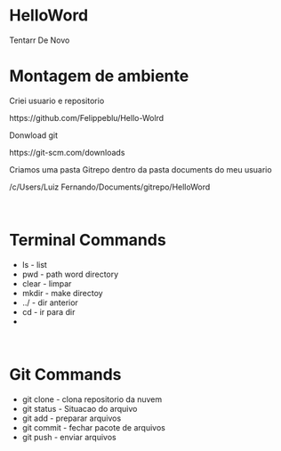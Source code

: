 # HelloWord
Tentarr De Novo

<h1> Montagem de ambiente </h1>
<p>Criei usuario e repositorio</p>
https://github.com/Felippeblu/Hello-Wolrd

<p>Donwload git</p>
https://git-scm.com/downloads

<p>Criamos uma pasta Gitrepo dentro da pasta documents do meu usuario</p>

 /c/Users/Luiz Fernando/Documents/gitrepo/HelloWord


<br/>
<h1> Terminal Commands </h1> 
    <ul>
        <li>ls - list</li>
        <li>pwd - path word directory</li>
        <li>clear - limpar</li>
        <li>mkdir - make directoy</li>
        <li>../ - dir anterior</li>
        <li>cd - ir para dir </li>
        <li></li>
    </ul>
<br/>
<h1> Git Commands</h1>
    <ul>
        <li>git clone - clona repositorio da nuvem </li>
        <li>git status - Situacao do arquivo</li>
        <li>git add - preparar arquivos</li>
        <li>git commit - fechar pacote de arquivos</li>
        <li>git push - enviar arquivos</li>
    </ul>   